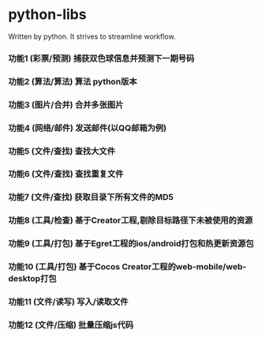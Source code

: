# python-libs
Written by python. It strives to streamline workflow.

### 功能1 (彩票/预测) 捕获双色球信息并预测下一期号码
### 功能2 (算法/算法) 算法 python版本
### 功能3 (图片/合并) 合并多张图片
### 功能4 (网络/邮件) 发送邮件(以QQ邮箱为例)
### 功能5 (文件/查找) 查找大文件
### 功能6 (文件/查找) 查找重复文件
### 功能7 (文件/查找) 获取目录下所有文件的MD5
### 功能8 (工具/检查) 基于Creator工程,剔除目标路径下未被使用的资源
### 功能9 (工具/打包) 基于Egret工程的ios/android打包和热更新资源包
### 功能10 (工具/打包) 基于Cocos Creator工程的web-mobile/web-desktop打包
### 功能11 (文件/读写) 写入/读取文件
### 功能12 (文件/压缩) 批量压缩js代码